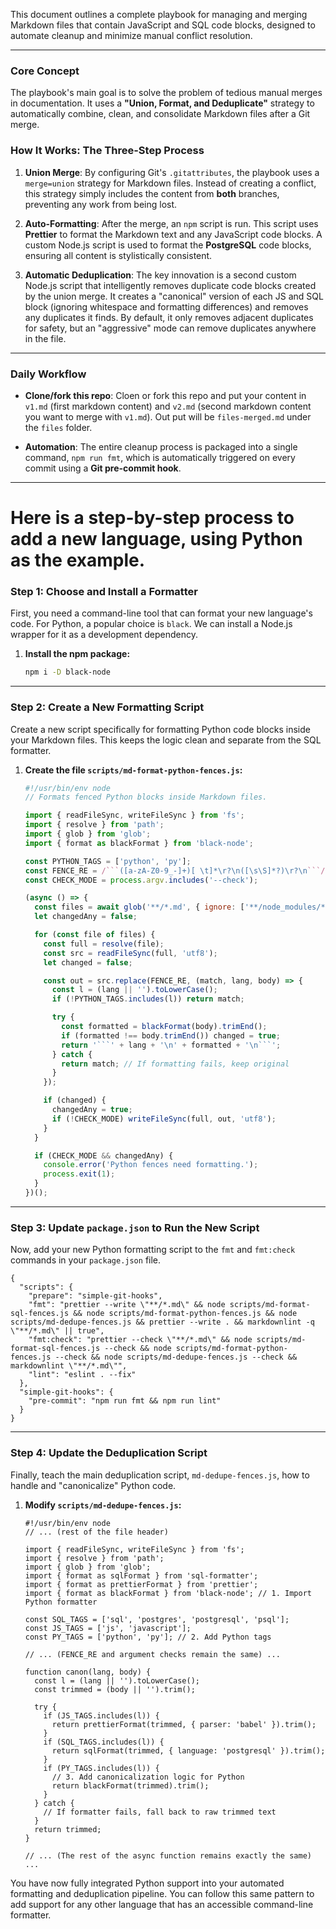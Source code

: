 This document outlines a complete playbook for managing and merging Markdown files that
contain JavaScript and SQL code blocks, designed to automate cleanup and minimize manual
conflict resolution.

---

### Core Concept

The playbook's main goal is to solve the problem of tedious manual merges in
documentation. It uses a **"Union, Format, and Deduplicate"** strategy to automatically
combine, clean, and consolidate Markdown files after a Git merge.

### How It Works: The Three-Step Process

1.  **Union Merge**: By configuring Git's `.gitattributes`, the playbook uses a
    `merge=union` strategy for Markdown files. Instead of creating a conflict, this
    strategy simply includes the content from **both** branches, preventing any work
    from being lost.

2.  **Auto-Formatting**: After the merge, an `npm` script is run. This script uses
    **Prettier** to format the Markdown text and any JavaScript code blocks. A custom
    Node.js script is used to format the **PostgreSQL** code blocks, ensuring all
    content is stylistically consistent.

3.  **Automatic Deduplication**: The key innovation is a second custom Node.js script
    that intelligently removes duplicate code blocks created by the union merge. It
    creates a "canonical" version of each JS and SQL block (ignoring whitespace and
    formatting differences) and removes any duplicates it finds. By default, it only
    removes adjacent duplicates for safety, but an "aggressive" mode can remove
    duplicates anywhere in the file.

---

### Daily Workflow

- **Clone/fork this repo**: Cloen or fork this repo and put your content in `v1.md`
  (first markdown content) and `v2.md` (second markdown content you want to merge with
  `v1.md`). Out put will be `files-merged.md` under the `files` folder.

- **Automation**: The entire cleanup process is packaged into a single command,
  `npm run fmt`, which is automatically triggered on every commit using a **Git
  pre-commit hook**.

---

# Here is a step-by-step process to add a new language, using **Python** as the example.

### Step 1: Choose and Install a Formatter

First, you need a command-line tool that can format your new language's code. For
Python, a popular choice is `black`. We can install a Node.js wrapper for it as a
development dependency.

1.  **Install the npm package:**
    ```bash
    npm i -D black-node
    ```

---

### Step 2: Create a New Formatting Script

Create a new script specifically for formatting Python code blocks inside your Markdown
files. This keeps the logic clean and separate from the SQL formatter.

1.  **Create the file `scripts/md-format-python-fences.js`:**

    ````js
    #!/usr/bin/env node
    // Formats fenced Python blocks inside Markdown files.

    import { readFileSync, writeFileSync } from 'fs';
    import { resolve } from 'path';
    import { glob } from 'glob';
    import { format as blackFormat } from 'black-node';

    const PYTHON_TAGS = ['python', 'py'];
    const FENCE_RE = /```([a-zA-Z0-9_-]+)[ \t]*\r?\n([\s\S]*?)\r?\n```/g;
    const CHECK_MODE = process.argv.includes('--check');

    (async () => {
      const files = await glob('**/*.md', { ignore: ['**/node_modules/**'] });
      let changedAny = false;

      for (const file of files) {
        const full = resolve(file);
        const src = readFileSync(full, 'utf8');
        let changed = false;

        const out = src.replace(FENCE_RE, (match, lang, body) => {
          const l = (lang || '').toLowerCase();
          if (!PYTHON_TAGS.includes(l)) return match;

          try {
            const formatted = blackFormat(body).trimEnd();
            if (formatted !== body.trimEnd()) changed = true;
            return '```' + lang + '\n' + formatted + '\n```';
          } catch {
            return match; // If formatting fails, keep original
          }
        });

        if (changed) {
          changedAny = true;
          if (!CHECK_MODE) writeFileSync(full, out, 'utf8');
        }
      }

      if (CHECK_MODE && changedAny) {
        console.error('Python fences need formatting.');
        process.exit(1);
      }
    })();
    ````

---

### Step 3: Update `package.json` to Run the New Script

Now, add your new Python formatting script to the `fmt` and `fmt:check` commands in your
`package.json` file.

```json{6-7,10-11}
{
  "scripts": {
    "prepare": "simple-git-hooks",
    "fmt": "prettier --write \"**/*.md\" && node scripts/md-format-sql-fences.js && node scripts/md-format-python-fences.js && node scripts/md-dedupe-fences.js && prettier --write . && markdownlint -q \"**/*.md\" || true",
    "fmt:check": "prettier --check \"**/*.md\" && node scripts/md-format-sql-fences.js --check && node scripts/md-format-python-fences.js --check && node scripts/md-dedupe-fences.js --check && markdownlint \"**/*.md\"",
    "lint": "eslint . --fix"
  },
  "simple-git-hooks": {
    "pre-commit": "npm run fmt && npm run lint"
  }
}
```

---

### Step 4: Update the Deduplication Script

Finally, teach the main deduplication script, `md-dedupe-fences.js`, how to handle and
"canonicalize" Python code.

1.  **Modify `scripts/md-dedupe-fences.js`:**

    ```js{10, 13, 27-31}
    #!/usr/bin/env node
    // ... (rest of the file header)

    import { readFileSync, writeFileSync } from 'fs';
    import { resolve } from 'path';
    import { glob } from 'glob';
    import { format as sqlFormat } from 'sql-formatter';
    import { format as prettierFormat } from 'prettier';
    import { format as blackFormat } from 'black-node'; // 1. Import Python formatter

    const SQL_TAGS = ['sql', 'postgres', 'postgresql', 'psql'];
    const JS_TAGS = ['js', 'javascript'];
    const PY_TAGS = ['python', 'py']; // 2. Add Python tags

    // ... (FENCE_RE and argument checks remain the same) ...

    function canon(lang, body) {
      const l = (lang || '').toLowerCase();
      const trimmed = (body || '').trim();

      try {
        if (JS_TAGS.includes(l)) {
          return prettierFormat(trimmed, { parser: 'babel' }).trim();
        }
        if (SQL_TAGS.includes(l)) {
          return sqlFormat(trimmed, { language: 'postgresql' }).trim();
        }
        if (PY_TAGS.includes(l)) {
          // 3. Add canonicalization logic for Python
          return blackFormat(trimmed).trim();
        }
      } catch {
        // If formatter fails, fall back to raw trimmed text
      }
      return trimmed;
    }

    // ... (The rest of the async function remains exactly the same) ...
    ```

You have now fully integrated Python support into your automated formatting and
deduplication pipeline. You can follow this same pattern to add support for any other
language that has an accessible command-line formatter.
